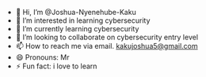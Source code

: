 - 👋 Hi, I’m @Joshua-Nyenehube-Kaku
- 👀 I’m interested in learning cybersecurity
- 🌱 I’m currently learning cybersecurity
- 💞️ I’m looking to collaborate on cybersecurity entry level
- 📫 How to reach me via email. kakujoshua5@gmail.com
- 😄 Pronouns: Mr
- ⚡ Fun fact: i love to learn

<!---
Joshua-Nyenehube-Kaku/Joshua-Nyenehube-Kaku is a ✨ special ✨ repository because its `README.md` (this file) appears on your GitHub profile.
You can click the Preview link to take a look at your changes.
--->
